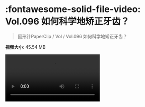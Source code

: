 # :fontawesome-solid-file-video: Vol.096 如何科学地矫正牙齿？

> 回形针PaperClip / Vol / Vol.096 如何科学地矫正牙齿？

**视频大小**: 45.54 MB

<div class="video"><video src="https://file.hsyhx.top/archive/回形针PaperClip/Vol/Vol.096 如何科学地矫正牙齿？.mp4" controls preload>🤔 您的浏览器不支持 video 标签</video></div>